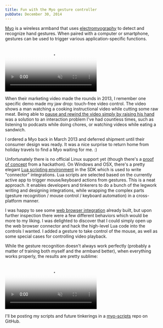 ```yaml
---
title: Fun with the Myo gesture controller
pubDate: December 30, 2014
---
```


[Myo](http://myo.com) is a wireless armband that uses [electromyography](http://en.wikipedia.org/wiki/Electromyography) to detect and recognize hand gestures. When paired with a computer or smartphone, gestures can be used to trigger various application-specific functions.

<video muted autoplay loop poster="/post/myo-experiments/myo-play.jpg">
  <source id="webmsource" src="/post/myo-experiments/myo-play.webm" type="video/webm">
  <source id="mp4source" src="/post/myo-experiments/myo-play.mp4" type="video/mp4">
</video>

When their marketing video made the rounds in 2013, I remember one specific demo made my jaw drop: touch-free video control. The video shows a man watching a cooking instructional video while cutting some raw meat. Being able to [pause and rewind the video simply by raising his hand](https://www.youtube.com/watch?v=oWu9TFJjHaM#t=34) was a solution to an interaction problem I've had countless times, such as listening to podcasts while doing chores, or watching videos while eating a sandwich.

I ordered a Myo back in March 2013 and deferred shipment until their consumer design was ready. It was a nice surprise to return home from holiday travels to find a Myo waiting for me. :)

Unfortunately there is no official Linux support yet (though there's a [proof of concept](https://github.com/f825f5242ed81a32cd04e5269665f40a/libmyolinux) from a hackathon). On Windows and OSX, there's a pretty elegant [Lua scripting environment](https://developer.thalmic.com/docs/api_reference/platform/script-tutorial.html) in the SDK which is used to write "connector" integrations. Lua scripts are selected based on the currently active app to trigger mouse/keyboard actions from gestures. This is a neat approach. It enables developers and tinkerers to do a bunch of the legwork writing and designing integrations, while wrapping the complex parts (gesture recognition / mouse control / keyboard automation) in a cross-platform manner.

I was happy to see some [web browser integration](https://market.myo.com/app/5485b06be4b0639d1780a915/web-browser-navigation) already built, but upon further inspection there were a few different behaviors which would be more to my liking. I was delighted to discover that I could simply open up the web browser connector and hack the high-level Lua code into the controls I wanted. I added a gesture to take control of the mouse, as well as some special cases for controlling video playback.

While the gesture recognition doesn't always work perfectly (probably a matter of training both myself and the armband better), when everything works properly, the results are pretty sublime:

<video muted autoplay loop poster="/post/myo-experiments/myo-seek.jpg">
  <source id="webmsource" src="/post/myo-experiments/myo-seek.webm" type="video/webm">
  <source id="mp4source" src="/post/myo-experiments/myo-seek.mp4" type="video/mp4">
</video>

I'll be posting my scripts and future tinkerings in a [myo-scripts](https://github.com/chromakode/myo-scripts) repo on GitHub.
